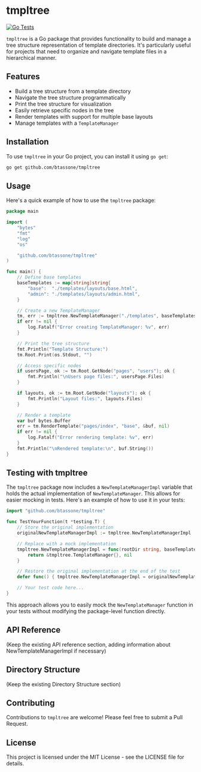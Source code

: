 # tmpltree

[![Go Tests](https://github.com/btassone/tmpltree/actions/workflows/go.yml/badge.svg)](https://github.com/btassone/tmpltree/actions/workflows/go.yml)

`tmpltree` is a Go package that provides functionality to build and manage a tree structure representation of template directories. It's particularly useful for projects that need to organize and navigate template files in a hierarchical manner.

## Features

- Build a tree structure from a template directory
- Navigate the tree structure programmatically
- Print the tree structure for visualization
- Easily retrieve specific nodes in the tree
- Render templates with support for multiple base layouts
- Manage templates with a `TemplateManager`

## Installation

To use `tmpltree` in your Go project, you can install it using `go get`:

```bash
go get github.com/btassone/tmpltree
```

## Usage

Here's a quick example of how to use the `tmpltree` package:

```go
package main

import (
	"bytes"
	"fmt"
	"log"
	"os"

	"github.com/btassone/tmpltree"
)

func main() {
	// Define base templates
	baseTemplates := map[string]string{
		"base":  "./templates/layouts/base.html",
		"admin": "./templates/layouts/admin.html",
	}

	// Create a new TemplateManager
	tm, err := tmpltree.NewTemplateManager("./templates", baseTemplates)
	if err != nil {
		log.Fatalf("Error creating TemplateManager: %v", err)
	}

	// Print the tree structure
	fmt.Println("Template Structure:")
	tm.Root.Print(os.Stdout, "")

	// Access specific nodes
	if usersPage, ok := tm.Root.GetNode("pages", "users"); ok {
		fmt.Println("\nUsers page files:", usersPage.Files)
	}

	if layouts, ok := tm.Root.GetNode("layouts"); ok {
		fmt.Println("Layout files:", layouts.Files)
	}

	// Render a template
	var buf bytes.Buffer
	err = tm.RenderTemplate("pages/index", "base", &buf, nil)
	if err != nil {
		log.Fatalf("Error rendering template: %v", err)
	}
	fmt.Println("\nRendered template:\n", buf.String())
}
```

## Testing with tmpltree

The `tmpltree` package now includes a `NewTemplateManagerImpl` variable that holds the actual implementation of `NewTemplateManager`. This allows for easier mocking in tests. Here's an example of how to use it in your tests:

```go
import "github.com/btassone/tmpltree"

func TestYourFunction(t *testing.T) {
    // Store the original implementation
    originalNewTemplateManagerImpl := tmpltree.NewTemplateManagerImpl

    // Replace with a mock implementation
    tmpltree.NewTemplateManagerImpl = func(rootDir string, baseTemplates map[string]string) (*tmpltree.TemplateManager, error) {
        return &tmpltree.TemplateManager{}, nil
    }

    // Restore the original implementation at the end of the test
    defer func() { tmpltree.NewTemplateManagerImpl = originalNewTemplateManagerImpl }()

    // Your test code here...
}
```

This approach allows you to easily mock the `NewTemplateManager` function in your tests without modifying the package-level function directly.

## API Reference

(Keep the existing API reference section, adding information about NewTemplateManagerImpl if necessary)

## Directory Structure

(Keep the existing Directory Structure section)

## Contributing

Contributions to `tmpltree` are welcome! Please feel free to submit a Pull Request.

## License

This project is licensed under the MIT License - see the LICENSE file for details.